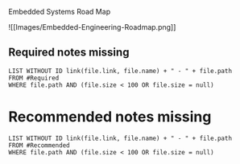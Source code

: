 Embedded Systems Road Map

![[Images/Embedded-Engineering-Roadmap.png]]

## Required notes missing 
```dataview
LIST WITHOUT ID link(file.link, file.name) + " - " + file.path
FROM #Required 
WHERE file.path AND (file.size < 100 OR file.size = null) 
```



# Recommended notes missing
```dataview
LIST WITHOUT ID link(file.link, file.name) + " - " + file.path
FROM #Recommended  
WHERE file.path AND (file.size < 100 OR file.size = null) 
```













